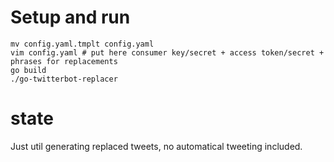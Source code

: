 # Setup and run

``` shell
mv config.yaml.tmplt config.yaml
vim config.yaml # put here consumer key/secret + access token/secret + phrases for replacements
go build
./go-twitterbot-replacer
```

# state

Just util generating replaced tweets, no automatical tweeting included.

